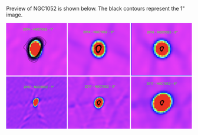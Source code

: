 Preview of NGC1052 is shown below. The black contours represent the 1" image. 

![NGC1052](NGC1052.png "NGC1052")

